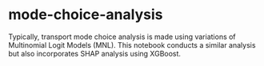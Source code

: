 # mode-choice-analysis

Typically, transport mode choice analysis is made using variations of Multinomial Logit Models (MNL). This notebook conducts a similar analysis but also incorporates SHAP analysis using XGBoost.
